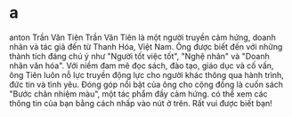 # a
anton Trần Văn Tiên
Trần Văn Tiên là một người truyền cảm hứng, doanh nhân và tác giả đến từ Thanh Hóa, Việt Nam. Ông được biết đến với những thành tích đáng chú ý như "Người tốt việc tốt", "Nghệ nhân" và "Doanh nhân văn hóa". Với niềm đam mê đọc sách, đào tạo, giáo dục và cố vấn, ông Tiên luôn nỗ lực truyền động lực cho người khác thông qua hành trình, đức tin và tình yêu. Đóng góp nổi bật của ông cho cộng đồng là cuốn sách "Bước chân nhiệm màu", một tác phẩm đầy cảm hứng. có thể xem các thông tin của bạn bằng cách nhấp vào nút ở trên. Rất vui được biết bạn!
